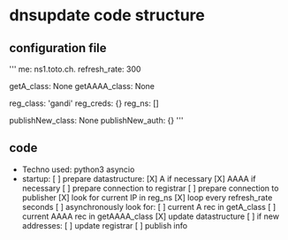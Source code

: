 # dnsupdate code structure
## configuration file
'''
me: ns1.toto.ch.
refresh_rate: 300

getA_class: None
getAAAA_class: None

reg_class: 'gandi'
reg_creds: {}
reg_ns: []

publishNew_class: None
publishNew_auth: {}
'''

## code
* Techno used: python3 asyncio
* startup:
  [ ] prepare datastructure:
    [X] A if necessary
    [X] AAAA if necessary
    [ ] prepare connection to registrar
    [ ] prepare connection to publisher
    [X] look for current IP in reg_ns
  [X] loop every refresh_rate seconds
  [ ] asynchronously look for:
    [ ] current A rec in getA_class
    [ ] current AAAA rec in getAAAA_class
  [X] update datastructure
  [ ] if new addresses:
    [ ] update registrar
    [ ] publish info
